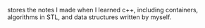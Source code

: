 stores the notes I made when I learned c++, including containers, algorithms in STL, and data structures written by myself.